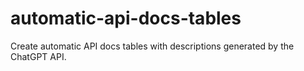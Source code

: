 # automatic-api-docs-tables
Create automatic API docs tables with descriptions generated by the ChatGPT API.
